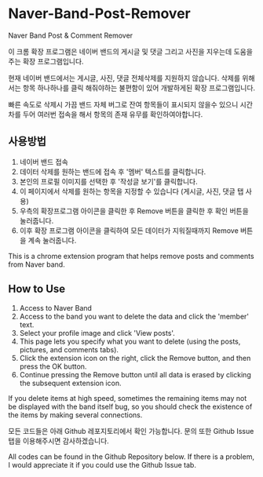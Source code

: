 # Naver-Band-Post-Remover
Naver Band Post &amp; Comment Remover

이 크롬 확장 프로그램은 네이버 밴드의 게시글 및 댓글 그리고 사진을 지우는데 도움을 주는 확장 프로그램입니다.

현재 네이버 밴드에서는 게시글, 사진, 댓글 전체삭제를 지원하지 않습니다. 삭제를 위해서는 항목 하나하나를 클릭 해줘야하는 불편함이 있어 개발하게된 확장 프로그램입니다.

빠른 속도로 삭제시 가끔 밴드 자체 버그로 잔여 항목들이 표시되지 않을수 있으니 시간차를 두어 여러번 접속을 해서 항목의 존재 유무를 확인하여야합니다.

## 사용방법
1. 네이버 밴드 접속
2. 데이터 삭제를 원하는 밴드에 접속 후 '멤버' 텍스트를 클릭합니다.
3. 본인의 프로필 이미지를 선택한 후 '작성글 보기'를 클릭합니다.
4. 이 페이지에서 삭제를 원하는 항목을 지정할 수 있습니다 (게시글, 사진, 댓글 탭 사용)
5. 우측의 확장프로그램 아이콘을 클릭한 후 Remove 버튼을 클릭한 후 확인 버튼을 눌러줍니다.
6. 이후 확장 프로그램 아이콘을 클릭하여 모든 데이터가 지워질때까지 Remove 버튼을 계속 눌러줍니다.

This is a chrome extension program that helps remove posts and comments from Naver band.

## How to Use
1. Access to Naver Band
2. Access to the band you want to delete the data and click the 'member' text.
3. Select your profile image and click 'View posts'.
4. This page lets you specify what you want to delete (using the posts, pictures, and comments tabs).
5. Click the extension icon on the right, click the Remove button, and then press the OK button.
6. Continue pressing the Remove button until all data is erased by clicking the subsequent extension icon.

If you delete items at high speed, sometimes the remaining items may not be displayed with the band itself bug, so you should check the existence of the items by making several connections.

모든 코드들은 아래 Github 레포지토리에서 확인 가능합니다. 문의 또한 Github Issue 탭을 이용해주시면 감사하겠습니다.

All codes can be found in the Github Repository below. If there is a problem, I would appreciate it if you could use the Github Issue tab.
